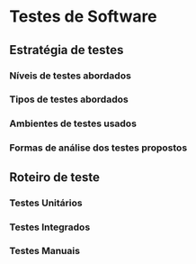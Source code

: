 # Testes de Software

## Estratégia de testes

### Níveis de testes abordados

### Tipos de testes abordados

### Ambientes de testes usados

### Formas de análise dos testes propostos

## Roteiro de teste

### Testes Unitários

### Testes Integrados

### Testes Manuais
